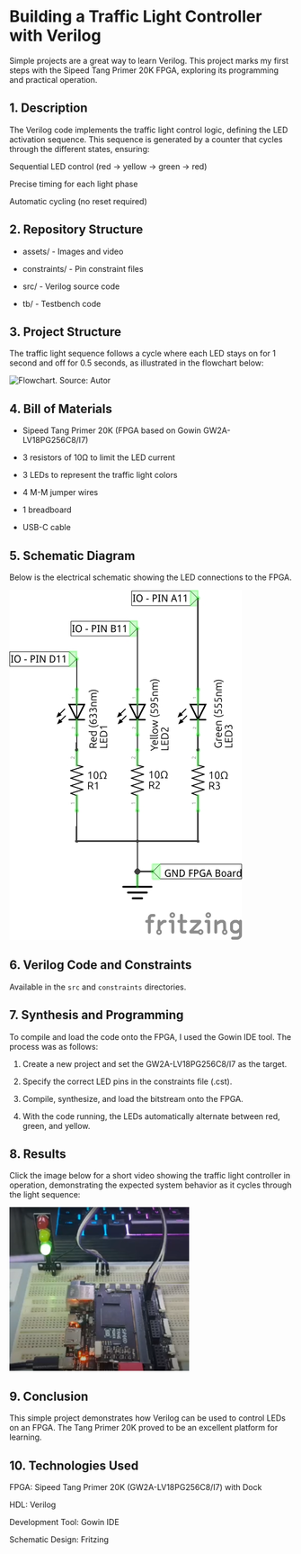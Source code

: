 # Building a Traffic Light Controller with Verilog

Simple projects are a great way to learn Verilog. This project marks my first steps with the Sipeed Tang Primer 20K FPGA, exploring its programming and practical operation.

## 1. Description
The Verilog code implements the traffic light control logic, defining the LED activation sequence. This sequence is generated by a counter that cycles through the different states, ensuring:

Sequential LED control (red → yellow → green → red)

Precise timing for each light phase

Automatic cycling (no reset required)

## 2. Repository Structure
- assets/ - Images and video

- constraints/ - Pin constraint files

- src/ - Verilog source code

- tb/ - Testbench code

## 3. Project Structure

The traffic light sequence follows a cycle where each LED stays on for 1 second and off for 0.5 seconds, as illustrated in the flowchart below:

![Flowchart. Source: Autor](https://github.com/mcleber/Verilog_Traffic_Light_Controller/blob/main/assets/Flowchart.jpg)

## 4. Bill of Materials
- Sipeed Tang Primer 20K (FPGA based on Gowin GW2A-LV18PG256C8/I7)

- 3 resistors of 10Ω to limit the LED current

- 3 LEDs to represent the traffic light colors

- 4 M-M jumper wires

- 1 breadboard

- USB-C cable

## 5. Schematic Diagram

Below is the electrical schematic showing the LED connections to the FPGA.

![Schematics](https://github.com/mcleber/Verilog_Traffic_Light/blob/main/assets/traffic_light_schem.jpg)

## 6. Verilog Code and Constraints

Available in the `src` and `constraints` directories.

## 7. Synthesis and Programming

To compile and load the code onto the FPGA, I used the Gowin IDE tool. The process was as follows:

1. Create a new project and set the GW2A-LV18PG256C8/I7 as the target.

2. Specify the correct LED pins in the constraints file (.cst).

3. Compile, synthesize, and load the bitstream onto the FPGA.

4. With the code running, the LEDs automatically alternate between red, green, and yellow.

## 8. Results

Click the image below for a short video showing the traffic light controller in operation, demonstrating the expected system behavior as it cycles through the light sequence:

[![Watch the video](https://github.com/mcleber/Verilog_Traffic_Light/blob/main/assets/imagem_video.png)](https://youtu.be/ONJCw0yPPp8?si=ygO_kFMLyOfD9sJu)

## 9. Conclusion
This simple project demonstrates how Verilog can be used to control LEDs on an FPGA. The Tang Primer 20K proved to be an excellent platform for learning.

## 10. Technologies Used
FPGA: Sipeed Tang Primer 20K (GW2A-LV18PG256C8/I7) with Dock

HDL: Verilog

Development Tool: Gowin IDE

Schematic Design: Fritzing
